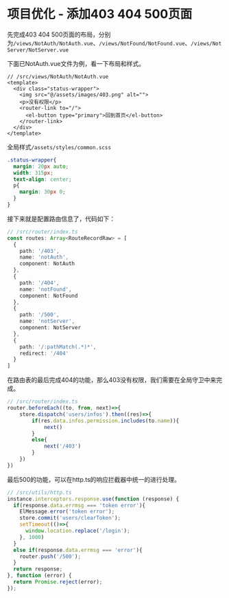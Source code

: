 # 项目优化 - 添加403 404 500页面

先完成403 404 500页面的布局，分别为`/views/NotAuth/NotAuth.vue`、`/views/NotFound/NotFound.vue`、`/views/NotServer/NotServer.vue`

下面已NotAuth.vue文件为例，看一下布局和样式。

```vue
// /src/views/NotAuth/NotAuth.vue
<template>
  <div class="status-wrapper">
    <img src="@/assets/images/403.png" alt="">
    <p>没有权限</p>
    <router-link to="/">
      <el-button type="primary">回到首页</el-button>
    </router-link>
  </div>
</template>
```

全局样式`/assets/styles/common.scss`

```scss
.status-wrapper{
  margin: 20px auto;
  width: 315px;
  text-align: center;
  p{
    margin: 30px 0;
  }
}
```

接下来就是配置路由信息了，代码如下：

```typescript
// /src/router/index.ts
const routes: Array<RouteRecordRaw> = [
  {
    path: '/403',
    name: 'notAuth',
    component: NotAuth
  },
  {
    path: '/404',
    name: 'notFound',
    component: NotFound
  },
  {
    path: '/500',
    name: 'notServer',
    component: NotServer
  },
  {
    path: '/:pathMatch(.*)*',
    redirect: '/404'
  }
]
```

在路由表的最后完成404的功能，那么403没有权限，我们需要在全局守卫中来完成。

```typescript
// /src/router/index.ts
router.beforeEach((to, from, next)=>{
    store.dispatch('users/infos').then((res)=>{
        if(res.data.infos.permission.includes(to.name)){
            next()
        }
        else{
            next('/403')
        }
    })
})
```

最后500的功能，可以在http.ts的响应拦截器中统一的进行处理。

```typescript
// /src/utils/http.ts
instance.interceptors.response.use(function (response) {
  if(response.data.errmsg === 'token error'){
    ElMessage.error('token error');
    store.commit('users/clearToken');
    setTimeout(()=>{
      window.location.replace('/login');
    }, 1000)
  }
  else if(response.data.errmsg === 'error'){
    router.push('/500');
  }
  return response;
}, function (error) {
  return Promise.reject(error);
});
```


